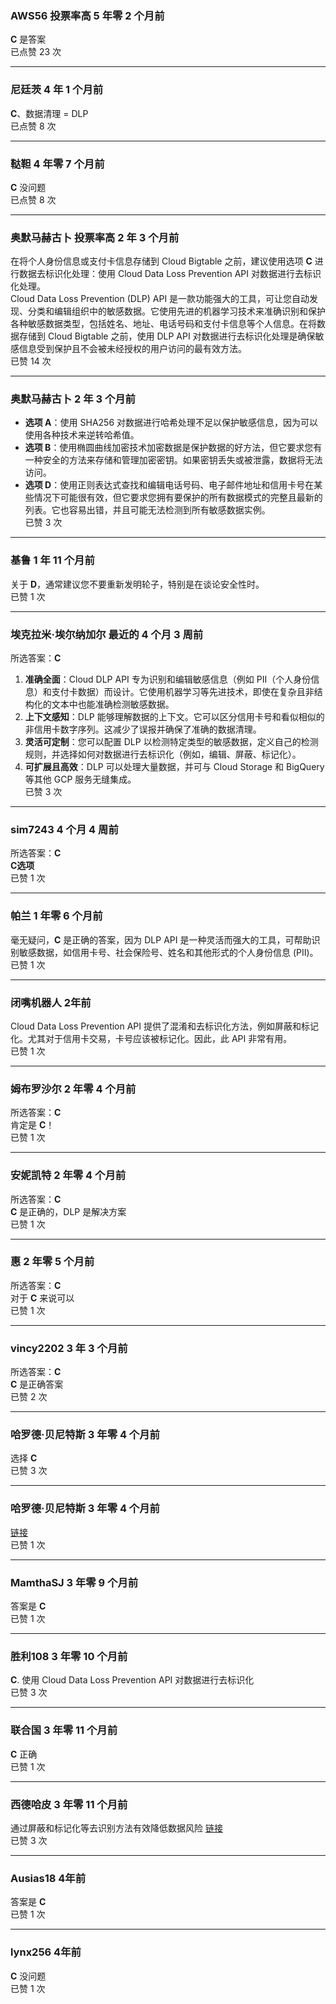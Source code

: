 ### AWS56 投票率高 5 年零 2 个月前
**C** 是答案    
已点赞 23 次

---

### 尼廷茨 4 年 1 个月前
**C**、数据清理 = DLP    
已点赞 8 次

---

### 鞑靼 4 年零 7 个月前
**C** 没问题    
已点赞 8 次

---

### 奥默马赫古卜 投票率高 2 年 3 个月前  
在将个人身份信息或支付卡信息存储到 Cloud Bigtable 之前，建议使用选项 **C** 进行数据去标识化处理：使用 Cloud Data Loss Prevention API 对数据进行去标识化处理。    
Cloud Data Loss Prevention (DLP) API 是一款功能强大的工具，可让您自动发现、分类和编辑组织中的敏感数据。它使用先进的机器学习技术来准确识别和保护各种敏感数据类型，包括姓名、地址、电话号码和支付卡信息等个人信息。在将数据存储到 Cloud Bigtable 之前，使用 DLP API 对数据进行去标识化处理是确保敏感信息受到保护且不会被未经授权的用户访问的最有效方法。    
已赞 14 次

---

### 奥默马赫古卜 2 年 3 个月前
- **选项 A**：使用 SHA256 对数据进行哈希处理不足以保护敏感信息，因为可以使用各种技术来逆转哈希值。
- **选项 B**：使用椭圆曲线加密技术加密数据是保护数据的好方法，但它要求您有一种安全的方法来存储和管理加密密钥。如果密钥丢失或被泄露，数据将无法访问。
- **选项 D**：使用正则表达式查找和编辑电话号码、电子邮件地址和信用卡号在某些情况下可能很有效，但它要求您拥有要保护的所有数据模式的完整且最新的列表。它也容易出错，并且可能无法检测到所有敏感数据实例。    
已赞 3 次

---

### 基鲁 1 年 11 个月前  
关于 **D**，通常建议您不要重新发明轮子，特别是在谈论安全性时。    
已赞 1 次

---

### 埃克拉米·埃尔纳加尔 最近的 4 个月 3 周前  
所选答案：**C**
  
1. **准确全面**：Cloud DLP API 专为识别和编辑敏感信息（例如 PII（个人身份信息）和支付卡数据）而设计。它使用机器学习等先进技术，即使在复杂且非结构化的文本中也能准确检测敏感数据。  
2. **上下文感知**：DLP 能够理解数据的上下文。它可以区分信用卡号和看似相似的非信用卡数字序列。这减少了误报并确保了准确的数据清理。  
3. **灵活可定制**：您可以配置 DLP 以检测特定类型的敏感数据，定义自己的检测规则，并选择如何对数据进行去标识化（例如，编辑、屏蔽、标记化）。  
4. **可扩展且高效**：DLP 可以处理大量数据，并可与 Cloud Storage 和 BigQuery 等其他 GCP 服务无缝集成。    
已赞 3 次

---

### sim7243 4 个月 4 周前  
所选答案：**C**  
**C选项**    
已赞 1 次

---

### 帕兰 1 年零 6 个月前  
毫无疑问，**C** 是正确的答案，因为 DLP API 是一种灵活而强大的工具，可帮助识别敏感数据，如信用卡号、社会保险号、姓名和其他形式的个人身份信息 (PII)。    
已赞 1 次

---

### 闭嘴机器人 2年前  
Cloud Data Loss Prevention API 提供了混淆和去标识化方法，例如屏蔽和标记化。尤其对于信用卡交易，卡号应该被标记化。因此，此 API 非常有用。    
已赞 1 次

---

### 姆布罗沙尔 2 年零 4 个月前  
所选答案：**C**    
肯定是 **C**！    
已赞 1 次

---

### 安妮凯特 2 年零 4 个月前  
所选答案：**C**  
**C** 是正确的，DLP 是解决方案    
已赞 1 次

---

### 惠 2 年零 5 个月前  
所选答案：**C**    
对于 **C** 来说可以    
已赞 1 次

---

### vincy2202 3 年 3 个月前  
所选答案：**C**  
**C** 是正确答案    
已赞 2 次

---

### 哈罗德·贝尼特斯 3 年零 4 个月前  
选择 **C**    
已赞 3 次

---

### 哈罗德·贝尼特斯 3 年零 4 个月前
[链接](https://cloud.google.com/dlp)    
已赞 1 次

---

### MamthaSJ 3 年零 9 个月前  
答案是 **C**    
已赞 1 次

---

### 胜利108 3 年零 10 个月前
**C**. 使用 Cloud Data Loss Prevention API 对数据进行去标识化    
已赞 3 次

---

### 联合国 3 年零 11 个月前
**C** 正确    
已赞 1 次

---

### 西德哈皮 3 年零 11 个月前  
通过屏蔽和标记化等去识别方法有效降低数据风险 [链接](https://cloud.google.com/dlp)    
已赞 3 次

---

### Ausias18 4年前  
答案是 **C**    
已赞 1 次

---

### lynx256 4年前
**C** 没问题    
已赞 1 次
